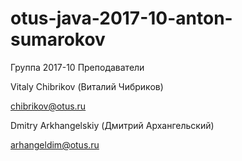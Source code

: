 # otus-java-2017-10-anton-sumarokov
Группа 2017-10
Преподаватели

Vitaly Chibrikov (Виталий Чибриков)

chibrikov@otus.ru

Dmitry Arkhangelskiy (Дмитрий Архангельский)

arhangeldim@otus.ru
